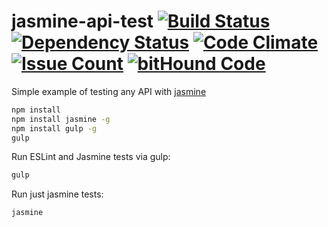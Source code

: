 # jasmine-api-test [![Build Status](https://travis-ci.org/makoni/jasmine-api-test.svg?branch=master)](https://travis-ci.org/makoni/jasmine-api-test) [![Dependency Status](https://david-dm.org/makoni/jasmine-api-test.svg)](https://david-dm.org/makoni/jasmine-api-test) [![Code Climate](https://codeclimate.com/github/makoni/jasmine-api-test/badges/gpa.svg)](https://codeclimate.com/github/makoni/jasmine-api-test) [![Issue Count](https://codeclimate.com/github/makoni/jasmine-api-test/badges/issue_count.svg)](https://codeclimate.com/github/makoni/jasmine-api-test) [![bitHound Code](https://www.bithound.io/github/makoni/jasmine-api-test/badges/code.svg)](https://www.bithound.io/github/makoni/jasmine-api-test)
Simple example of testing any API with [jasmine](http://jasmine.github.io)

```bash
npm install
npm install jasmine -g
npm install gulp -g
gulp
```

Run ESLint and Jasmine tests via gulp:
```bash
gulp
```

Run just jasmine tests:
```bash
jasmine
```
